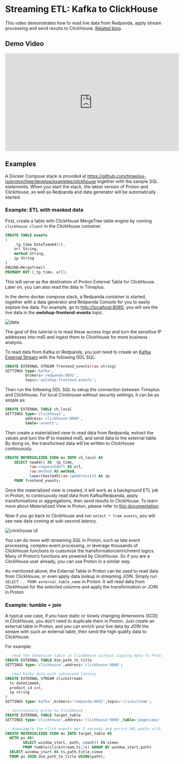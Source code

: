 # Streaming ETL: Kafka to ClickHouse

This video demonstrates how to read live data from Redpanda, apply stream processing and send results to ClickHouse. [Related blog](https://www.timeplus.com/post/proton-clickhouse-integration).

## Demo Video

<iframe width="560" height="315" src="https://www.youtube.com/embed/ga_DmCujEpw?si=ja2tmlcCbqa6HhwT" title="YouTube video player" frameborder="0" allow="accelerometer; autoplay; clipboard-write; encrypted-media; gyroscope; picture-in-picture; web-share" allowfullscreen></iframe>

## Examples

A Docker Compose stack is provided at https://github.com/timeplus-io/proton/tree/develop/examples/clickhouse together with the sample SQL statements. When you start the stack, the latest version of Proton and ClickHouse, as well as Redpanda and data generator will be automatically started.

### Example: ETL with masked data

First, create a table with ClickHouse MergeTree table engine by running `clickhouse client` in the ClickHouse container.

```sql
CREATE TABLE events
(
    _tp_time DateTime64(3),
    url String,
    method String,
    ip String
)
ENGINE=MergeTree()
PRIMARY KEY (_tp_time, url);
```

This will serve as the destination of Proton External Table for ClickHouse. Later on, you can also read the data in Timeplus.

In the demo docker compose stack, a Redpanda container is started, together with a data generator and Redpanda Console for you to easily explore live data. For example, go to [http://localhost:8080](http://localhost:8080/), you will see the live data in the **owlshop-frontend-events** topic.

![data](https://static.wixstatic.com/media/3796d3_2bb403497c0b48fab5710bec35793ae0~mv2.png/v1/fill/w_1480,h_642,al_c,q_90,usm_0.66_1.00_0.01,enc_auto/3796d3_2bb403497c0b48fab5710bec35793ae0~mv2.png)

The goal of this tutorial is to read these access logs and turn the sensitive IP addresses into md5 and ingest them to ClickHouse for more business analysis.

To read data from Kafka or Redpanda, you just need to create an [Kafka External Stream](/kafka-source) with the following DDL SQL:

```sql
CREATE EXTERNAL STREAM frontend_events(raw string)
SETTINGS type='kafka',
         brokers='redpanda:9092',
         topic='owlshop-frontend-events';
```

Then run the following DDL SQL to setup the connection between Timeplus and ClickHouse. For local Clickhouse without security settings, it can be as simple as:

```sql
CREATE EXTERNAL TABLE ch_local
SETTINGS type='clickhouse',
         address='clickhouse:9000',
         table='events';
```

Then create a materialized view to read data from Redpanda, extract the values and turn the IP to masked md5, and send data to the external table. By doing so, the transformed data will be written to ClickHouse continuously.

```sql
CREATE MATERIALIZED VIEW mv INTO ch_local AS
    SELECT now64() AS _tp_time,
           raw:requestedUrl AS url,
           raw:method AS method,
           lower(hex(md5(raw:ipAddress))) AS ip
    FROM frontend_events;
```

Once the materialized view is created, it will work as a background ETL job in Proton, to continuously read data from Kafka/Redpanda, apply transformations or aggregations, then send results to ClickHouse. To learn more about Materialized View in Proton, please refer to [this documentation](/materialized-view).

Now if you go back to ClickHouse and run `select * from events`, you will see new data coming at sub-second latency.

![clickhouse UI](https://static.wixstatic.com/media/3796d3_804a80321d1a4219836203b83c19ae35~mv2.png/v1/fill/w_1480,h_996,al_c,q_90,usm_0.66_1.00_0.01,enc_auto/3796d3_804a80321d1a4219836203b83c19ae35~mv2.png)

You can do more with streaming SQL in Proton, such as late event processing, complex event processing, or leverage thousands of ClickHouse functions to customize the transformation/enrichment logics. Many of Proton’s functions are powered by ClickHouse. So if you are a ClickHouse user already, you can use Proton in a similar way.

As mentioned above, the External Table in Proton can be used to read data from ClickHouse, or even apply data lookup in streaming JOIN. Simply run `SELECT .. FROM external_table_name` in Proton. It will read data from ClickHouse for the selected columns and apply the transformation or JOIN in Proton.

### Example: tumble + join

A typical use case, if you have static or slowly changing dimensions (SCD) in ClickHouse, you don’t need to duplicate them in Proton. Just create an external table in Proton, and you can enrich your live data by JOIN the stream with such an external table, then send the high quality data to ClickHouse.

For example:

```sql
-- read the dimension table in ClickHouse without copying data to Proton
CREATE EXTERNAL TABLE dim_path_to_title
SETTINGS type='clickhouse',address='clickhouse:9000';

-- read Kafka data with subsecond latency
CREATE EXTERNAL STREAM clickstream(
  ts datetime64,
  product_id int,
  ip string
)
SETTINGS type='kafka',brokers='redpanda:9092',topic='clickstream';

-- continuously write to ClickHouse
CREATE EXTERNAL TABLE target_table
SETTINGS type='clickhouse',address='clickhouse:9000',table='pageviews';

-- downsample the click events per 5 seconds and enrich URL paths with page titles
CREATE MATERIALIZED VIEW mv INTO target_table AS
  WITH pv AS(
        SELECT window_start, path, count() AS views
        FROM tumble(clickstream,ts,5s) GROUP BY window_start,path)
  SELECT window_start AS ts,path,title,views
  FROM pv JOIN dim_path_to_title USING(path);
```
